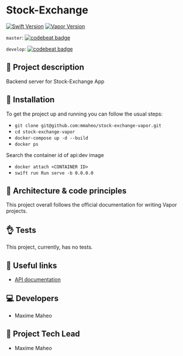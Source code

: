# Stock-Exchange
[![Swift Version](https://img.shields.io/badge/Swift-4.1-brightgreen.svg)](http://swift.org)
[![Vapor Version](https://img.shields.io/badge/Vapor-3-30B6FC.svg)](http://vapor.codes)

`master`:
[![codebeat badge](https://codebeat.co/badges/4cf530d6-be3d-4be0-bd4c-6f7f95303ddc)](https://codebeat.co/projects/github-com-mmaheo-stock-exchange-vapor-master)

`develop`:
[![codebeat badge](https://codebeat.co/badges/9324e3c3-5e48-4d35-806d-53061d9a4b7f)](https://codebeat.co/projects/github-com-mmaheo-stock-exchange-vapor-develop)

## 📖 Project description
Backend server for Stock-Exchange App

## 🔧 Installation
To get the project up and running you can follow the usual steps:

- `git clone git@github.com:mmaheo/stock-exchange-vapor.git`
- `cd stock-exchange-vapor`
- `docker-compose up -d --build`
- `docker ps`

Search the container id of api:dev image

- `docker attach <CONTAINER ID>`
- `swift run Run serve -b 0.0.0.0`

## 🏯 Architecture & code principles
This project overall follows the official documentation for writing Vapor projects.

## 👌 Tests
This project, currently, has no tests.

## 🔗 Useful links
- [API documentation](https://app.swaggerhub.com/apis/stock-exchange/Stock-Exchange/1.0.0)

## 💻 Developers
- Maxime Maheo

## 🤴 Project Tech Lead
- Maxime Maheo
